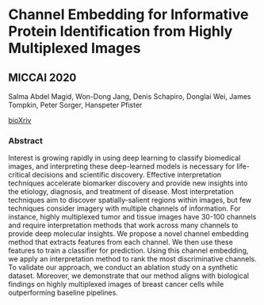 

# Channel Embedding for Informative Protein Identification from Highly Multiplexed Images
## MICCAI 2020
Salma Abdel Magid, Won-Dong Jang, Denis Schapiro, Donglai Wei, James Tompkin, Peter Sorger, Hanspeter Pfister

[bioXriv](https://www.biorxiv.org/content/10.1101/2020.03.24.004085v1.article-metrics)
### Abstract

Interest is growing rapidly in using deep learning to classify biomedical images, and interpreting these deep-learned models is necessary for life-critical decisions and scientific discovery. Effective interpretation techniques accelerate biomarker discovery and provide new insights into the etiology, diagnosis, and treatment of disease. Most interpretation techniques aim to discover spatially-salient regions within images, but few techniques consider imagery with multiple channels of information. For instance, highly multiplexed tumor and tissue images have 30-100 channels and require interpretation methods that work across many channels to provide deep molecular insights. We propose a novel channel embedding method that extracts features from each channel. We then use these features to train a classifier for prediction. Using this channel embedding, we apply an interpretation method to rank the most discriminative channels. To validate our approach, we conduct an ablation study on a synthetic dataset. Moreover, we demonstrate that our method aligns with biological findings on highly multiplexed images of breast cancer cells while outperforming baseline pipelines.
